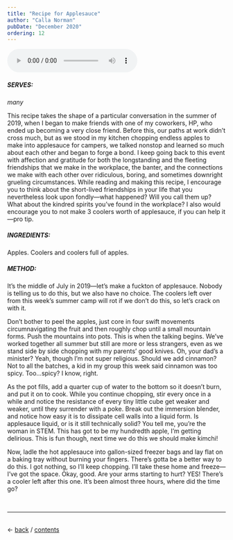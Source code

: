 ```yaml
---
title: "Recipe for Applesauce"
author: "Calla Norman"
pubDate: "December 2020"
ordering: 12
---
```


<audio controls src="/assets/zine/z3/Applesauce.m4a">
<a href="/assets/zine/z3/Applesauce.m4a">Download audio</a>
</audio>

##### SERVES:

_many_

This recipe takes the shape of a particular conversation in the summer of 2019, when I began to make friends with one of my coworkers, HP, who ended up becoming a very close friend. Before this, our paths at work didn’t cross much, but as we stood in my kitchen chopping endless apples to make into applesauce for campers, we talked nonstop and learned so much about each other and began to forge a bond. I keep going back to this event with affection and gratitude for both the longstanding and the fleeting friendships that we make in the workplace, the banter, and the connections we make with each other over ridiculous, boring, and sometimes downright grueling circumstances. While reading and making this recipe, I encourage you to think about the short-lived friendships in your life that you nevertheless look upon fondly—what happened? Will you call them up? What about the kindred spirits you’ve found in the workplace? I also would encourage you to not make 3 coolers worth of applesauce, if you can help it—pro tip.

##### INGREDIENTS:

Apples. Coolers and coolers full of apples.

##### METHOD:

It’s the middle of July in 2019—let’s make a fuckton of applesauce. Nobody is telling us to do this, but we also have no choice. The coolers left over from this week’s summer camp will rot if we don’t do this, so let’s crack on with it.

Don’t bother to peel the apples, just core in four swift movements circumnavigating the fruit and then roughly chop until a small mountain forms. Push the mountains into pots. This is when the talking begins. We’ve worked together all summer but still are more or less strangers, even as we stand side by side chopping with my parents’ good knives. Oh, your dad’s a minister? Yeah, though I’m not super religious. Should we add cinnamon? Not to all the batches, a kid in my group this week said cinnamon was too spicy. Too…spicy? I know, right.

As the pot fills, add a quarter cup of water to the bottom so it doesn’t burn, and put it on to cook. While you continue chopping, stir every once in a while and notice the resistance of every tiny little cube get weaker and weaker, until they surrender with a poke. Break out the immersion blender, and notice how easy it is to dissipate cell walls into a liquid form. Is applesauce liquid, or is it still technically solid? You tell me, you’re the woman in STEM. This has got to be my hundredth apple, I’m getting delirious. This is fun though, next time we do this we should make kimchi!

Now, ladle the hot applesauce into gallon-sized freezer bags and lay flat on a baking tray without burning your fingers. There’s gotta be a better way to do this. I got nothing, so I’ll keep chopping. I’ll take these home and freeze—I’ve got the space. Okay, good. Are your arms starting to hurt? YES! There’s a cooler left after this one. It’s been almost three hours, where did the time go?

<br>
<hr>
<br>
<div>
← <a href="/zine/z3/11-mechanics-of-gratitude">back</a> /
<a href="/zine/z3">contents</a>
</div>
<br>